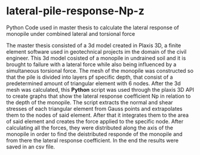 # lateral-pile-response-Np-z
Python Code used in master thesis to calculate the lateral response of monopile under combined lateral and torsional force

The master thesis consisted of a 3d model created in Plaxis 3D, a finite element software used in geotechnical projects im the domain of the civil engineer.
This 3d model cosisted of a monopile in undrained soil and it is brought to failure with a lateral force while also being influenced by a simultaneous torsional force.
The mesh of the monopile was constructed so that the pile is divided into layers pf specific depth, that consist of a predetermined amount of triangular element with 6 nodes.
After the 3d mesh was calculated, this **Python** script was used through the plaxis 3D API to create graphs that show the lateral response coefficient Np in relation to the depth of the monopile.
The script extracts the normal and shear stresses of each triangular element from Gauss points and extrapolates them to the nodes of said element.
After that it integrates them to the area of said element and creates the force applied to the specific node.
After calculating all the forces, they were distributed along the axis of the monopile in order to find the deistributed responde of the monopile and from there the lateral response coefficient.
In the end the results were saved in an csv file.
